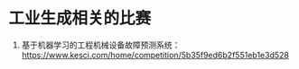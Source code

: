 # 工业生成相关的比赛

1. 基于机器学习的工程机械设备故障预测系统：https://www.kesci.com/home/competition/5b35f9ed6b2f551eb1e3d528
